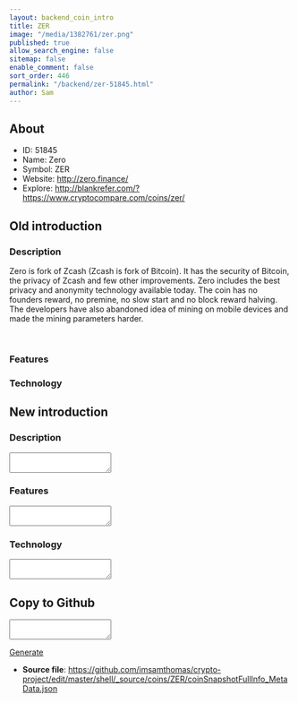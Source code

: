 ```yaml
---
layout: backend_coin_intro
title: ZER
image: "/media/1382761/zer.png"
published: true
allow_search_engine: false
sitemap: false
enable_comment: false
sort_order: 446
permalink: "/backend/zer-51845.html"
author: Sam
---
```


## About

- ID: 51845
- Name: Zero
- Symbol: ZER
- Website: http://zero.finance/
- Explore: http://blankrefer.com/?https://www.cryptocompare.com/coins/zer/


## Old introduction

### Description

<p>Zero is fork of Zcash (Zcash is fork of Bitcoin). It has the security of Bitcoin, the privacy of Zcash and few other improvements. Zero includes the best privacy and anonymity technology available today. The coin has no founders reward, no premine, no slow start and no block reward halving. The developers have also abandoned idea of mining on mobile devices and made the mining parameters harder.</p><p> </p>

### Features


### Technology




## New introduction


### Description
<textarea id="meta_description" name="description"></textarea>

### Features
<textarea id="meta_features" name="features"></textarea>

### Technology
<textarea id="meta_technology" name="technology"></textarea>


## Copy to Github

<textarea id="coinsnapshotfullinfo_metadata"></textarea>

<a href="#gen" onclick="generateMetaDatJson()">Generate</a>

- **Source file**: <a href="https://github.com/imsamthomas/crypto-project/edit/master/shell/_source/coins/ZER/coinSnapshotFullInfo_MetaData.json">https://github.com/imsamthomas/crypto-project/edit/master/shell/_source/coins/ZER/coinSnapshotFullInfo_MetaData.json</a>

